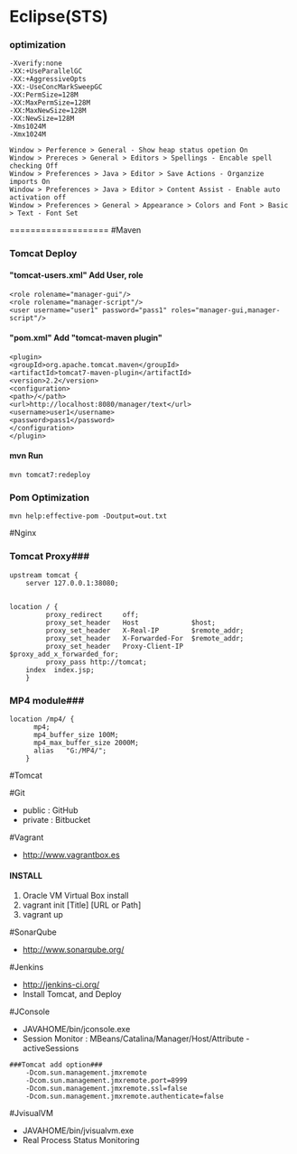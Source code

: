 # Eclipse(STS) #
### optimization ###
	-Xverify:none
	-XX:+UseParallelGC
	-XX:+AggressiveOpts
	-XX:-UseConcMarkSweepGC
	-XX:PermSize=128M
	-XX:MaxPermSize=128M
	-XX:MaxNewSize=128M
	-XX:NewSize=128M
	-Xms1024M
	-Xmx1024M 
	
	Window > Perference > General - Show heap status opetion On
	Window > Prereces > General > Editors > Spellings - Encable spell checking Off
	Window > Preferences > Java > Editor > Save Actions - Organzize imports On
	Window > Preferences > Java > Editor > Content Assist - Enable auto activation off
	Window > Preferences > General > Appearance > Colors and Font > Basic > Text - Font Set
===================
#Maven
### Tomcat Deploy ###
#### "tomcat-users.xml" Add User, role ####
	<role rolename="manager-gui"/>
	<role rolename="manager-script"/>
	<user username="user1" password="pass1" roles="manager-gui,manager-script"/>
	
#### "pom.xml" Add "tomcat-maven plugin" ####
	<plugin>
	<groupId>org.apache.tomcat.maven</groupId>
	<artifactId>tomcat7-maven-plugin</artifactId>
	<version>2.2</version>
	<configuration>
	<path>/</path>
	<url>http://localhost:8080/manager/text</url>
	<username>user1</username>
	<password>pass1</password>
	</configuration>
	</plugin>
	
#### mvn Run ####
	mvn tomcat7:redeploy
	
### Pom Optimization ###
	mvn help:effective-pom -Doutput=out.txt
	
#Nginx
### Tomcat Proxy###
	upstream tomcat {
		server 127.0.0.1:38080;
	

	location / {
	         proxy_redirect     off;
	         proxy_set_header   Host             $host;
	         proxy_set_header   X-Real-IP        $remote_addr;
	         proxy_set_header   X-Forwarded-For  $remote_addr;
	         proxy_set_header   Proxy-Client-IP  $proxy_add_x_forwarded_for;
	         proxy_pass http://tomcat;
		index  index.jsp;
		}
### MP4 module###
	location /mp4/ {
          mp4;
          mp4_buffer_size 100M;
          mp4_max_buffer_size 2000M;
          alias   "G:/MP4/";
        }


#Tomcat

#Git
+ public : GitHub
+ private : Bitbucket

#Vagrant
+ http://www.vagrantbox.es

#### INSTALL
1. Oracle VM Virtual Box install
2. vagrant init [Title] [URL or Path]
3. vagrant up

#SonarQube
+ http://www.sonarqube.org/

#Jenkins
+ http://jenkins-ci.org/
+ Install Tomcat, and Deploy
 
#JConsole
+ JAVAHOME/bin/jconsole.exe
+ Session Monitor : MBeans/Catalina/Manager/Host/Attribute - activeSessions
```
###Tomcat add option###
	-Dcom.sun.management.jmxremote
	-Dcom.sun.management.jmxremote.port=8999
	-Dcom.sun.management.jmxremote.ssl=false
	-Dcom.sun.management.jmxremote.authenticate=false
```
#JvisualVM
+ JAVAHOME/bin/jvisualvm.exe
+ Real Process Status Monitoring



